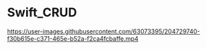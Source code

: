 # Swift_CRUD



https://user-images.githubusercontent.com/63073395/204729740-f30b615e-c371-465e-b52a-f2ca4fcbaffe.mp4

